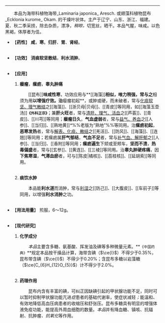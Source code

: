 ---
&emsp;&emsp;本品为海带科植物海带_Laminaria japonica_ Aresch. 或翅藻科植物昆布_Ecklonia kurome_ Okam. 的干燥叶状体。主产于辽宁、山东、浙江、福建。夏、秋二季采捞，除去杂质，漂净，<dfn>稍晾，</dfn>切宽丝，晒干。本品气腥，味咸。以色黑褐，体厚者为佳。

- 【**药性**】
	**咸**，**寒**。**归肝**、**胃**、**肾经**。<br></br>

- 【**功效**】
	**消痰软坚散结**，**利水消肿**。<br></br>

- 【**应用**】
	1. **瘿瘤**，**瘰疬**，**睾丸肿痛**
		
		&emsp;&emsp;[[昆布]]**味咸性寒**，功效应用与**[[海藻]]**相似，唯力稍强，常与之**相须为用**以增强疗效。治**瘿瘤初起**，或肿或硬，而未破者，常与<ins>化痰软坚、理气散结</ins>之[[海藻]]、[[浙贝母|贝母]]、[[青皮]]等同用，如[[海藻玉壶汤]]**`《外科正宗》`**；兼**肝火旺**者，常与<ins>清肝、理气、活血</ins>之[[芦荟]]、[[青皮]]、[[川芎]]等同用；**瘿瘤日久**，**气血虚弱**者，常与<ins>益气、养血</ins>之[[人参]]、[[当归]]、[[熟地黄]]<dfn>\*</dfn>%%老版为“熟地”%%等同用。治**瘰疬初起**，**恶寒发热**者，常与<ins>解表、化痰、散结</ins>之[[羌活]]、[[防风]]、[[海藻]]、[[连翘]]等同用；若瘰疬属**肝气郁结**，**气血不足**者，常与<ins>补气血、解肝郁</ins>之[[人参]]、[[当归]]、[[香附]]等同用；**瘰疬遍生**下颏或至颊车，**坚而不溃**，**热毒偏盛**者，常与[[玄参]]、[[黄连]]、[[三棱]]等同用。治**睾丸肿硬疼痛**，因**下焦寒湿**，**气滞血瘀**者，可与[[陈皮|橘核]]、[[荔枝核]]、[[延胡索]]等同用。<br></br>
	
	2. **痰饮水肿**
		
		&emsp;&emsp;本品能**利水道**而消肿，常与<ins>利湿</ins>之[[防己]]、[[大腹皮]]、[[车前子]]等同用，以增强**利水消肿**之功。<br></br>

- 【**用法用量**】
	煎服，6～12g。<br></br>

- 【**现代研究**】
	1. **化学成分**
		
		&emsp;&emsp;<dfn>本品</dfn>主要含多糖、氨基酸、挥发油及碘等多种微量元素。**`《中国药典》`**规定本品按干燥品计算，海带含碘（$\ce{I}$）不得少于0.35%，昆布带含碘（$\ce{I}$）不得少于0.20%；含昆布多糖以岩藻糖（$\ce{C_{6}H_{12}O_{5}}$）计不得少于2.0%。<br></br>
	
	2. **药理作用**
		
		&emsp;&emsp;昆布内含有丰富的碘，可纠正因缺碘引起的甲状腺功能不足，同时可以暂时抑制甲状腺功能亢进<dfn>症</dfn>患者的基础代谢率，使症状减轻<dfn>；</dfn>能温和、有效地降低高血压病患者的收缩压和舒张压。昆布多糖具有明显的增强体液免疫功能，能提高外周血细胞的数量。<dfn>本品</dfn>并有降血糖、镇咳、抗辐射、抗肿瘤<dfn>、抗氧化</dfn>等作用。